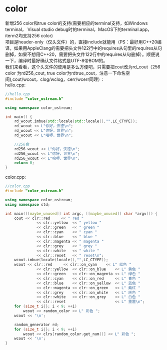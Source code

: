 # color
新增256 color和true color的支持(需要相应的terminal支持，如Windows terminal， Visual studio debug时的terminal，MacOS下的terminal.app，iterm2均支持256 color)  
项目是header-only（仅头文件）的，直接include就能用（PS：最好用C++20编译，如果用AppleClang的需要把头文件122行中的requires从句里的requires从句删掉，如果不想用C++20，需要把头文件122行中的requires从句删掉）。顺便说一下，编译时最好确认文件格式是UTF-8带BOM的。  
我们来看看，这个头文件的使用是多么方便吧，只需要把cout改为rd_cout（256 color 为rd256_cout, true color为rdtrue_cout，注意一下命名空间),cout/wcout，clog/wclog，cerr/wcerr同理）：  
hello.cpp:
```C++
//hello.cpp
#include "color_ostream.h"

using namespace color_ostream;

int main() {
    rd_wcout.imbue(std::locale(std::locale(),"",LC_CTYPE));
    rd_wcout << L"你好，沃德\n";
    rd_wcout << L"你好，世界\n";
    rd_wcout << L"哈啰，世界\n";

    //256色
    rd256_wcout << L"你好，沃德\n";
    rd256_wcout << L"你好，世界\n";
    rd256_wcout << L"哈啰，世界\n";
    return 0;
}
```
color.cpp:
```C++
//color.cpp
#include "color_ostream.h"

using namespace color_ostream;
using namespace std;

int main([[maybe_unused]] int argc, [[maybe_unused]] char *argv[]) {
    cout << clr::red     << " red "
              << clr::yellow  << " yellow "
              << clr::green   << " green "
              << clr::cyan    << " cyan "
              << clr::blue    << " blue "
              << clr::magenta << " magenta "
              << clr::grey    << " grey "
              << clr::white   << " white "
              << clr::reset   << " reset\n";
    wcout.imbue(locale(locale(),"",LC_CTYPE));
    wcout << clr::red     << clr::on_cyan    << L" 红色 "
              << clr::yellow  << clr::on_blue    << L" 黄色 "
              << clr::green   << clr::on_magenta << L" 绿色 "
              << clr::cyan    << clr::on_red     << L" 青色 "
              << clr::blue    << clr::on_yellow  << L" 蓝色 "
              << clr::magenta << clr::on_green   << L" 紫红 "
              << clr::grey    << clr::on_white   << L" 灰色 "
              << clr::white   << clr::on_grey    << L" 白色 "
              << clr::reset                      << L" 重置\n";
    for (size_t i{}; i < 9; ++i)
        wcout << random_color << L" 彩色 ";
    wcout << '\n';

    random_generator rd;
    for (size_t i{}; i < 9; ++i)
        wcout << clrs[random_color.get_num()] << L" 彩色 ";
    wcout << '\n';
}
```
